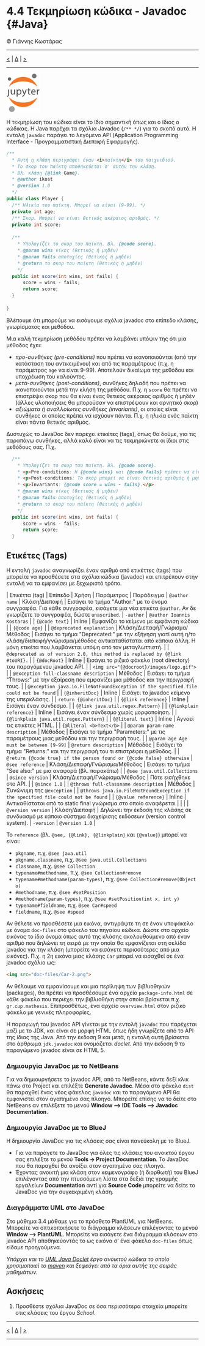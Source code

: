 # 4.4 Τεκμηρίωση κώδικα - Javadoc {#Java} 
© Γιάννης Κωστάρας

---

[<](../4.4-Enums/README.md) | [Δ](../../README.md) | [>](../4.5-BestPractices/README.md)

---
[![](../../../assets/jupyter_logo.svg)](4.4-JavaDoc.ipynb)

Η τεκμηρίωση του κώδικα είναι το ίδιο σημαντική όπως και ο ίδιος ο κώδικας. Η Java παρέχει τα σχόλια Javadoc (```/** */```) για το σκοπό αυτό. Η εντολή ```javadoc``` παράγει το λεγόμενο ΑΡΙ (Application Programming Interface - Προγραμματιστική Διεπαφή Εφαρμογής).

```java
/**
  * Αυτή η κλάση περιγράφει έναν <i>παίκτη</i> του παιχνιδιού. 
  * Το σκορ του παίκτη αποθηκεύεται σ' αυτήν την κλάση. 
  * Βλ. κλάση {@link Game}.
  * @author ikost
  * @version 1.0
  */
public class Player {
  /** Ηλικία του παίκτη. Μπορεί να είναι (9-99). */
  private int age;
  /** Σκορ. Μπορεί να είναι θετικός ακέραιος αριθμός. */
  private int score;
  
  /** 
	* Υπολογίζει το σκορ του παίκτη. Βλ. {@code score}.
	* @param wins νίκες (θετικός ή μηδέν)
	* @param fails αποτυχίες (θετικός ή μηδέν)
	* @return το σκορ του παίκτη (θετικός ή μηδέν) 
	*/
  public int score(int wins, int fails) {
	  score = wins - fails;
  	  return score;
  }

}
```

Βλέπουμε ότι μπορούμε να εισάγουμε σχόλια javadoc στο επίπεδο κλάσης, γνωρίσματος και μεθόδου. 

Μια καλή τεκμηρίωση μεθόδου πρέπει να λαμβάνει υπόψιν της ότι μια μέθοδος έχει:

* _προ-συνθήκες (pre-conditions)_ που πρέπει να ικανοποιούνται (από την κατάσταση του αντικειμένου) και από τις παραμέτρους (π.χ. η παράμετρος ```age``` να είναι 9-99). Αποτελούν δικαίωμα της μεθόδου και υποχρέωση του καλούντος.
* _μετά-συνθήκες (post-conditions)_, συνθήκες δηλαδή που πρέπει να ικανοποιούνται μετά την κλήση της μεθόδου. Π.χ. η ```score``` θα πρέπει να επιστρέψει σκορ που θα είναι ένας θετικός ακέραιος αριθμός ή μηδέν (άλλες υλοποιήσεις θα μπορούσαν να επιστρέψουν και αρνητικό σκορ) 
* _αξιώματα ή αναλλοίωτες συνθήκες (invariants)_, οι οποίες είναι συνθήκες οι οποίες πρέπει να ισχύουν πάντα. Π.χ. η ηλικία ενός παίκτη είναι πάντα θετικός αριθμός.

Δυστυχώς το JavaDoc δεν παρέχει ετικέτες (tags), όπως θα δούμε, για τις παραπάνω συνθήκες, αλλά καλό είναι να τις τεκμηριώνετε οι ίδιοι στις μεθόδους σας. Π.χ.

```java
  /** 
	* Υπολογίζει το σκορ του παίκτη. Βλ. {@code score}.
    * <p>Pre-conditions: Η {@code wins} και {@code fails} πρέπει να είναι θετικοί αριθμοί ή μηδέν.</p>
    * <p>Post-conditions: Το σκορ μπορεί να είναι θετικός αριθμός ή μηδέν.</p>
    * <p>Invariants: {@code score = wins - fails}.</p>    
	* @param wins νίκες (θετικός ή μηδέν)
	* @param fails αποτυχίες (θετικός ή μηδέν)
	* @return το σκορ του παίκτη (θετικός ή μηδέν) 
	*/
  public int score(int wins, int fails) {
	  score = wins - fails;
  	  return score;
  }
```

## Ετικέτες (Tags) 
Η εντολή ```javadoc``` αναγνωρίζει έναν αριθμό από ετικέττες (tags) που μπορείτε να προσθέσετε στα σχόλια κώδικα (javadoc) και επιτρέπουν στην εντολή να τα εμφανίσει με ξεχωριστό τρόπο.

| Ετικέττα (tag) | Επίπεδο | Χρήση | Παράμετρος | Παράδειγμα
| ```@author name``` | Κλάση/Διεπαφή | Εισάγει το τμήμα "Author:" με το όνομα συγγραφέα. Για κάθε συγγραφέα, εισάγετε μια νέα ετικέτα ```@author```. Αν δε γνωρίζετε το συγγραφέα, δώστε ```unascribed```. | ```-author``` | ```@author Ioannis Kostaras``` |
| ```{@code text}``` | Inline | Εμφανίζει το κείμενο με εμφάνιση κώδικα | | ```{@code age}``` | 
| ```@deprecated explanation``` | Κλάση/Διεπαφή/Γνώρισμα/Μέθοδος | Εισάγει το τμήμα "Deprecated:" με την εξήγηση γιατί αυτή η/το κλάση/διεπαφή/γνώρισμα/μέθοδος αντικαταθίσταται από κάποια άλλη. Η μόνη ετικέτα που λαμβάνεται υπόψη από τον μεταγλωττιστή. | | ```@deprecated as of version 2.0, this method is replaced by {@link #toURI}.``` |
| ```{@docRoot}``` | Inline | Εισάγει το ριζικό φάκελο (root directory) του παραγόμενου javadoc API. | | ```<img src="{@docroot}/images/logo.gif">``` | 
| ```@exception full-classname description``` | Μέθοδος | Εισάγει το τμήμα "Throws:" με την εξαίρεση που εμφανίζει μια μέθοδος και την περιγραφή τους. | | ```@exception java.io.FileNotFoundException if the specified file could not be found``` |
| ```{@inheritDoc}``` | Inline | Εισάγει το javadoc κείμενο της υπερκλάσης. | | ```return {@inheritDoc}``` | 
| ```{@link reference}``` | Inline | Εισάγει έναν σύνδεσμο. | | ```{@link java.util.regex.Pattern}``` | 
| ```{@linkplain reference}``` | Inline | Εισάγει έναν σύνδεσμο χωρίς μορφοποίηση. | | ```{@linkplain java.util.regex.Pattern}``` | 
| ```{@literal text}``` | Inline | Αγνοεί τις ετικέτες HTML. | | ```{@literal <b>Text</b>``` | 
| ```@param param-name description``` | Μέθοδος | Εισάγει το τμήμα "Parameters:" με τις παραμέτρους μιας μεθόδου και την περιγραφή τους. | | ```@param age Age must be between [9-99]```
| ```@return description``` | Μέθοδος | Εισάγει το τμήμα "Returns:" και την περιγραφή του τι επιστρέφει η μέθοδος. | | ```@return {@code true} if the person found or {@code false} otherwise```
| ```@see reference``` | Κλάση/Διεπαφή/Γνώρισμα/Μέθοδος | Εισάγει το τμήμα "See also:" με μια αναφορά (βλ. παρακάτω) | | ```@see java.util.Collections```
| ```@since version``` | Κλάση/Διεπαφή/Γνώρισμα/Μέθοδος | Πότε εισήχθηκε στο ΑΡΙ. |  | ```@since 1.0``` |
| ```@throws full-classname description``` | Μέθοδος | Συνώνυμη της ```@exception``` | | ```@throws java.io.FileNotFoundException if the specified file could not be found``` |
| ```{@value reference}``` | Inline | Αντικαθίσταται από το static final γνώρισμα στο οποίο αναφέρεται | |  | 
| ```@version version``` | Κλάση/Διεπαφή | Δηλώνει την έκδοση της κλάσης σε συνδυασμό με κάποιο σύστημα διαχείρισης εκδόσεων (version control system). | ```-version``` | ```@version 1.0``` |

Το ```reference``` (βλ. ```@see, {@link}, {@linkplain}``` και ```{@value}```) μπορεί να είναι:

* ```pkgname```, π.χ. ```@see java.util```
* ```pkgname.classname```, π.χ. ```@see java.util.Collections```
* ```classname```, π.χ. ```@see Collection```
* ```typename#methodname```, π.χ. ```@see Collection#remove```
* ```typename#methodname(param-types)```, π.χ. ```@see Collection#remove(Object o)```
* ```#methodname```, π.χ. ```@see #setPosition```
* ```#methodname(param-types)```, π.χ. ```@see #setPosition(int x, int y)```
* ```typename#fieldname```, π.χ. ```@see Car#speed```
* ```fieldname```, π.χ. ```@see #speed```

Αν θέλετε να προσθέσετε μια εικόνα, αντιγράψτε τη σε έναν υποφάκελο με όνομα ```doc-files``` στο φάκελο του πηγαίου κώδικα. Δώστε στο αρχείο εικόνας το ίδιο όνομα όπως αυτό της κλάσης ακολουθούμενο από έναν αριθμό που δηλώνει τη σειρά με την οποία θα εμφανίζεται στη σελίδα javadoc για την κλάση (μπορείτε να εισάγετε περισσότερες από μια εικόνες). Π.χ. η 2η εικόνα μιας κλάσης ```Car``` μπορεί να εισαχθεί σε ένα javadoc σχόλιο ως:

```html
<img src="doc-files/Car-2.png">
```

Αν θέλουμε να εμφανίσουμε και μια περίληψη των βιβλιοθηκών (packages), θα πρέπει να προσθέσουμε ένα αρχείο ```package-info.html``` σε κάθε φάκελο που περιέχει την βιβλιοθήκη στην οποία βρίσκεται π.χ. ```gr.cup.mathesis```. Επιπροσθέτως, ένα αρχείο ```overview.html``` στον ριζικό φάκελο με γενικές πληροφορίες.

Η παραγωγή του javadoc API γίνεται με την εντολή ```javadoc``` που παρέχεται μαζί με το JDK, και είναι σε μορφή HTML όπως ήδη γνωρίζετε από το ΑΡΙ της ίδιας της Java. Από την έκδοση 9 και μετά, η εντολή αυτή βρίσκεται στο άρθρωμα ```jdk.javadoc``` και ονομάζεται _doclet_. Από την έκδοση 9 το παραγώμενο javadoc είναι σε HTML 5.

### Δημιουργία JavaDoc με το NetBeans
Για να δημιουργήσετε το javadoc API, από το NetBeans, κάντε δεξί κλικ πάνω στο Project και επιλέξτε **Generate Javadoc**. Μέσα στο φάκελο ```dist``` θα παραχθεί ένας νέος φάκελος ```javadoc``` και το παραγόμενο ΑΡΙ θα εμφανιστεί στον αγαπημένο σας πλοηγό. Μπορείτε επίσης να το δείτε στο NetBeans αν επιλέξετε το μενού **Window --> IDE Tools --> Javadoc Documentation**.

### Δημιουργία JavaDoc με το BlueJ
Η δημιουργία JavaDoc για τις κλάσεις σας είναι πανεύκολη με το BlueJ. 

* Για να παράγετε το JavaDoc για όλες τις κλάσεις του ανοικτού έργου σας επιλέξτε το μενού **Tools -> Project Documentation**. Το JavaDoc που θα παραχθεί θα ανοίξει στον αγαπημένο σας πλοηγό.
* Έχοντας ανοικτή μια κλάση στον κειμενογράφο (ή διορθωτή) του BlueJ επιλέγοντας από την πτυσσόμενη λίστα στα δεξιά της γραμμής εργαλείων **Documentation** αντί για **Source Code** μπορείτε να δείτε το JavaDoc για την συγκεκριμένη κλάση.

### Διαγράμματα UML στο JavaDoc
Στο μάθημα 3.4 μάθαμε για το πρόσθετο PlantUML για NetBeans. Μπορείτε να οπτικοποιήσετε το διάγραμμα κλάσεων επιλέγοντας το μενού **Window --> PlantUML**. Μπορείτε να εισάγετε ένα διάγραμμα κλάσεων στο javadoc API αποθηκεύοντάς το ως εικόνα σ' ένα φάκελο ```doc-files``` όπως είδαμε προηγούμενα. 

_Υπάρχει και το [UML Java Doclet](https://github.com/gboersma/uml-java-doclet) έργο ανοικτού κώδικα το οποίο χρησιμοποιεί το [maven](https://maven.apache.org/) και ξεφεύγει από τα όρια αυτής της σειράς μαθημάτων._

## Ασκήσεις
1. Προσθέστε σχόλια JavaDoc σε όσα περισσότερα στοιχεία μπορείτε στις κλάσεις του έργου _School_.

---

[<](../4.4-Enums/README.md) | [Δ](../../README.md) | [>](../4.5-BestPractices/README.md)

---